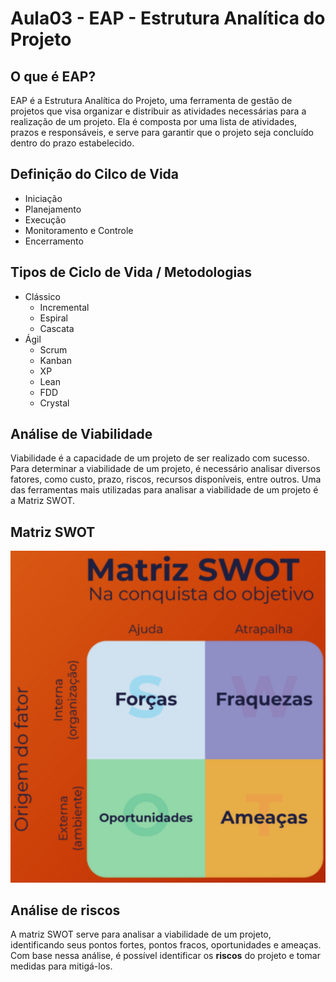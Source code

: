 # Aula03 - EAP - Estrutura Analítica do Projeto

## O que é EAP?
EAP é a Estrutura Analítica do Projeto, uma ferramenta de gestão de projetos que visa organizar e distribuir as atividades necessárias para a realização de um projeto. Ela é composta por uma lista de atividades, prazos e responsáveis, e serve para garantir que o projeto seja concluído dentro do prazo estabelecido.

## Definição do Cilco de Vida
- Iniciação
- Planejamento
- Execução
- Monitoramento e Controle
- Encerramento

## Tipos de Ciclo de Vida / Metodologias
- Clássico
    - Incremental
    - Espiral
    - Cascata
- Ágil
    - Scrum
    - Kanban
    - XP
    - Lean
    - FDD
    - Crystal

## Análise de Viabilidade
Viabilidade é a capacidade de um projeto de ser realizado com sucesso. Para determinar a viabilidade de um projeto, é necessário analisar diversos fatores, como custo, prazo, riscos, recursos disponíveis, entre outros.
Uma das ferramentas mais utilizadas para analisar a viabilidade de um projeto é a Matriz SWOT.
## Matriz SWOT
![](riscos_swot.png)

## Análise de riscos
A matriz SWOT serve para analisar a viabilidade de um projeto, identificando seus pontos fortes, pontos fracos, oportunidades e ameaças. Com base nessa análise, é possível identificar os **riscos** do projeto e tomar medidas para mitigá-los.